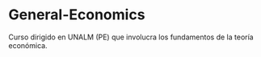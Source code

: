 # General-Economics
Curso dirigido en UNALM (PE) que involucra los fundamentos de la teoría económica.
